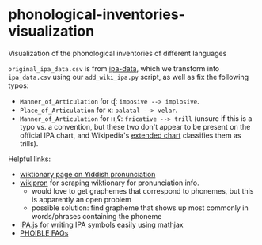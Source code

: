 # phonological-inventories-visualization

Visualization of the phonological inventories of different languages

`original_ipa_data.csv` is from
[ipa-data](https://github.com/AdamSteffanick/ipa-data), which we transform into
`ipa_data.csv` using our `add_wiki_ipa.py` script, as well as fix the following typos:
- `Manner_of_Articulation` for ᶑ: `imposive --> implosive`.
- `Place_of_Articulation` for x: `palatal --> velar`.
- `Manner_of_Articulation` for ʜ,ʢ: `fricative --> trill` (unsure if this is a
  typo vs. a convention, but these two don't appear to be present on the
  official IPA chart, and Wikipedia's [extended
  chart](https://en.wikipedia.org/wiki/International_Phonetic_Alphabet_chart)
  classifies them as trills).

Helpful links:
- [wiktionary page on Yiddish pronunciation](https://en.wiktionary.org/wiki/Appendix:Yiddish_pronunciation)
- [wikipron](https://github.com/CUNY-CL/wikipron) for scraping wiktionary for
  pronunciation info. 
    - would love to get graphemes that correspond to phonemes, but this is
      apparently an open problem
    - possible solution: find grapheme that shows up most commonly in
      words/phrases containing the phoneme
- [IPA.js](https://anumat.com/blog/ipa-js/) for writing IPA symbols easily using
  mathjax
- [PHOIBLE FAQs](https://phoible.github.io/)

